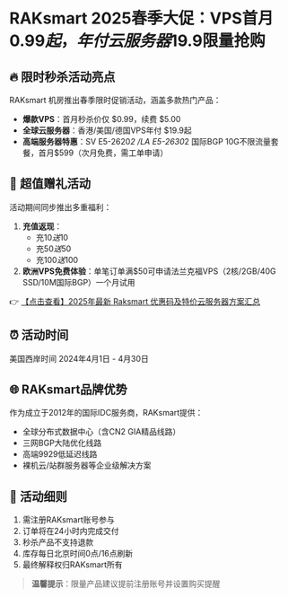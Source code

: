 # RAKsmart 2025春季大促：VPS首月$0.99起，年付云服务器$19.9限量抢购

## 🔥 限时秒杀活动亮点

RAKsmart 机房推出春季限时促销活动，涵盖多款热门产品：

- **爆款VPS**：首月秒杀价仅 $0.99，续费 $5.00
- **全球云服务器**：香港/美国/德国VPS年付 $19.9起
- **高端服务器特惠**：SV E5-2620*2 /LA E5-2630*2 国际BGP 10G不限流量套餐，首月$599（次月免费，需工单申请）

## 🎁 超值赠礼活动

活动期间同步推出多重福利：
1. **充值返现**：
   - 充$10送$10
   - 充$50送$50
   - 充$100送$100
2. **欧洲VPS免费体验**：单笔订单满$50可申请法兰克福VPS（2核/2GB/40G SSD/10M国际BGP）一个月试用

👉 [【点击查看】2025年最新 Raksmart 优惠码及特价云服务器方案汇总](https://bit.ly/raksmart)

## ⏰ 活动时间
美国西岸时间 2024年4月1日 - 4月30日

## 🌐 RAKsmart品牌优势
作为成立于2012年的国际IDC服务商，RAKsmart提供：
- 全球分布式数据中心（含CN2 GIA精品线路）
- 三网BGP大陆优化线路
- 高端9929低延迟线路
- 裸机云/站群服务器等企业级解决方案

## 📝 活动细则
1. 需注册RAKsmart账号参与
2. 订单将在24小时内完成交付
3. 秒杀产品不支持退款
4. 库存每日北京时间0点/16点刷新
5. 最终解释权归RAKsmart所有

> **温馨提示**：限量产品建议提前注册账号并设置购买提醒